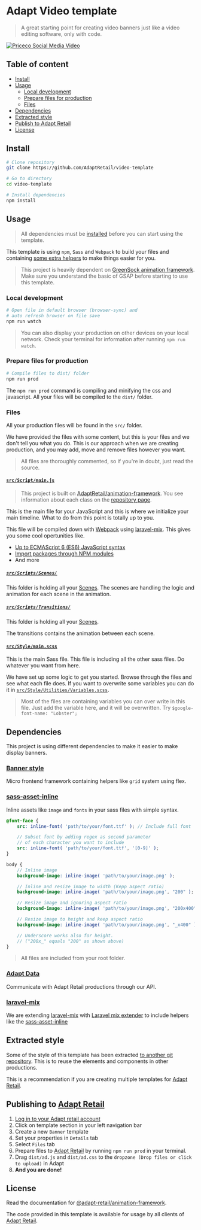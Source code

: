 # Adapt Video template
> A great starting point for creating video banners just like a video editing software, only with code.

[![Priceco Social Media Video](https://img.youtube.com/vi/FQzeUOFoKPE/0.jpg)](https://www.youtube.com/watch?v=FQzeUOFoKPE)

## Table of content
- [Install](#install)
- [Usage](#usage)
    - [Local development](#npm-run-watch)
    - [Prepare files for production](#npm-run-prod)
    - [Files](#files)
- [Dependencies](#dependencies)
- [Extracted style](#extracted-style)
- [Publish to Adapt Retail](#publish)
- [License](#license)

<a name="install"></a>
## Install

```bash
# Clone repository
git clone https://github.com/AdaptRetail/video-template

# Go to directory
cd video-template

# Install dependencies
npm install 
```

<a name="usage"></a>
## Usage

> All dependencies must be [installed](#install) before you can start using the template.

This template is using `npm`, `Sass` and `Webpack` to build your files and containing [some extra helpers](#dependencies) to make things easier for you.

> This project is heavily dependent on [GreenSock animation framework](https://greensock.com/gsap).
> Make sure you understand the basic of GSAP before starting to use this template.

<a name="npm-run-watch"></a>
### Local development

```bash
# Open file in default browser (browser-sync) and
# auto refresh browser on file save
npm run watch
```

> You can also display your production on other devices on your local network.
> Check your terminal for information after running `npm run watch`.

<a name="npm-run-prod"></a>
### Prepare files for production

```bash
# Compile files to dist/ folder
npm run prod
```

The `npm run prod` command is compiling and minifying the css and javascript.
All your files will be compiled to the `dist/` folder.

<a name="files"></a>
### Files

All your production files will be found in the `src/` folder.

We have provided the files with some content, but
this is your files and we don't tell you what you do. 
This is our approach when we are creating production, 
and you may add, move and remove files however you want.

> All files are thoroughly commented, so if you're in doubt, just read the source. 

<a name="script"></a>
#### [`src/Script/main.js`](https://github.com/AdaptRetail/video-template/blob/master/src/Scripts/main.js)

> This project is built on [AdaptRetail/animation-framework](https://github.com/AdaptRetail/animation-framework).
> You see information about each class on the [repository page](https://github.com/AdaptRetail/animation-framework).

This is the main file for your JavaScript and this is where we initialize your main timeline.
What to do from this point is totally up to you.

This file will be compiled down with [Webpack](https://webpack.github.io/) using [laravel-mix](https://github.com/JeffreyWay/laravel-mix).
This gives you some cool opertunities like.

- [Up to ECMAScript 6 (ES6) JavaScript syntax](http://es6-features.org/)
- [Import packages through NPM modules](https://www.npmjs.com/)
- And more

##### [`src/Scripts/Scenes/`](https://github.com/AdaptRetail/video-template/tree/master/src/Scripts/Scenes)

This folder is holding all your [Scenes](https://github.com/AdaptRetail/animation-framework#scene).
The scenes are handling the logic and animation for each scene in the animation.

##### [`src/Scripts/Transitions/`](https://github.com/AdaptRetail/video-template/tree/master/src/Scripts/Transitions)

This folder is holding all your [Scenes](https://github.com/AdaptRetail/animation-framework#transition).

The transitions contains the animation between each scene.

<a name="style"></a>
#### [`src/Style/main.scss`](https://github.com/AdaptRetail/video-template/blob/master/src/Style/main.scss)

This is the main Sass file.
This file is including all the other sass files.
Do whatever you want from here.

We have set up some logic to get you started. Browse through the files and see what each file does.
If you want to overwrite some variables you can do it in [`src/Style/Utilities/Variables.scss`](https://github.com/AdaptRetail/video-template/blob/master/src/Style/Utilities/Variables.scss).

> Most of the files are containing variables you can over write in this file.
> Just add the variable here, and it will be overwritten.
> Try `$google-font-name: "Lobster";`

<a name="dependencies"></a>
## Dependencies

This project is using different dependencies to make it easier to make display banners.

<a name="banner-style"></a>
### [Banner style](https://github.com/AdaptRetail/banner-style)

Micro frontend framework containing helpers like `grid` system using flex.

<a name="sass-asset-inline"></a>
### [sass-asset-inline](https://github.com/LasseHaslev/sass-asset-inliner)

Inline assets like `image` and `fonts` in your sass files with simple syntax.

```scss
@font-face {
    src: inline-font( 'path/to/your/font.ttf' ); // Include full font

    // Subset font by adding regex as second parameter
    // of each character you want to include
    src: inline-font( 'path/to/your/font.ttf', '[0-9]' );
}

body {
    // Inline image
    background-image: inline-image( 'path/to/your/image.png' );

    // Inline and resize image to width (Kepp aspect ratio)
    background-image: inline-image( 'path/to/your/image.png', "200" );

    // Resize image and ignoring aspect ratio
    background-image: inline-image( 'path/to/your/image.png', "200x400" );

    // Resize image to height and keep aspect ratio
    background-image: inline-image( 'path/to/your/image.png', "_x400" );

    // Underscore works also for height.
    // ("200x_" equals "200" as shown above)
}
```

> All files are included from your root folder.

### [Adapt Data](https://github.com/AdaptRetail/banner-data)

Communicate with Adapt Retail productions through our API.

### [laravel-mix](https://github.com/JeffreyWay/laravel-mix)

We are extending [laravel-mix](https://github.com/JeffreyWay/laravel-mix) with [Laravel mix extender](https://github.com/AdaptRetail/adapt-mix-extender) to include helpers like the [sass-asset-inline](#sass-asset-inline)

<a name="extracted-style"></a>
## Extracted style

Some of the style of this template has been extracted [to another git repository](https://github.com/AdaptRetail/priceco-style).
This is to reuse the elements and components in other productions.

This is a recommendation if you are creating multiple templates for [Adapt Retail](https://adaptretail.com).

<a name="publish"></a>
## Publishing to [Adapt Retail](https://adaptretail.com)

1. [Log in to your Adapt retail account](https://app.adaptretail.com/signup_login.php?task=login)
1. Click on template section in your left navigation bar
1. Create a new `Banner` template
1. Set your properties in `Details` tab
1. Select `Files` tab
1. Prepare files to [Adapt Retail](https://adaptretail.com) by running `npm run prod` in your terminal.
1. Drag `dist/ad.js` and `dist/ad.css` to the `dropzone (Drop files or click to upload)` in Adapt
1. **And you are done!**

<a name="license"></a>
## License

Read the documentation for [@adapt-retail/animation-framework](https://github.com/AdaptRetail/animation-framework#license).

The code provided in this template is available for usage by all clients of [Adapt Retail](https://adaptretail.com).
